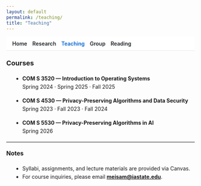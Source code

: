```yaml
---
layout: default
permalink: /teaching/
title: "Teaching"
---
```

<link rel="stylesheet" href="{{ '/assets/css/site-overrides.css?v=1' | relative_url }}">

<style>
/* Hide Cayman blue header on this page */
nav:not(.topnav){ display: none !important; }  /* hide any extra theme nav */
footer.site-footer { display: none !important; }
.page-header{display:none!important}
.page-header .project-name,.page-header .project-tagline,.page-header .btn{display:none!important}

/* Comfortable page width */
.main-content{max-width:860px;margin:0 auto;padding:0 1rem!important;line-height:1.65}
.main-content,*{overflow-wrap:anywhere}

/* Simple sticky nav (same as other pages) */
.topnav{position:sticky;top:0;z-index:20;display:flex;gap:14px;align-items:center;padding:.6rem 1rem;background:#fff;border-bottom:1px solid #e5e5e5}
.topnav a{text-decoration:none;font-weight:600;color:#1f2328}
.topnav a:hover{text-decoration:underline}
.topnav .active{color:#0366d6}

/* Page text */
.small-text{font-size:14px;line-height:1.6;margin-top:.4rem}
.small-text h2{font-size:18px;margin-top:1.1em}
.small-text h3{font-size:16px;margin-top:1em}
.small-text ul{margin:.4rem 0 .8rem 1.2rem}
.small-text hr{margin:1.2em 0;border:0;border-top:1px solid #e5e5e5}

@media (max-width:640px){.small-text{font-size:15px;line-height:1.7}}
</style>

<nav class="topnav">
  <a href="/">Home</a>
  <a href="/research/">Research</a>
  <a class="active" href="/teaching/">Teaching</a>
  <a href="/group/">Group</a>
  <a href="/blog/">Reading</a>
</nav>

<div class="small-text" markdown="1">

## Courses

- **COM S 3520 — Introduction to Operating Systems**  
  Spring 2024 · Spring 2025 · Fall 2025

- **COM S 4530 — Privacy-Preserving Algorithms and Data Security**  
  Spring 2023 · Fall 2023 · Fall 2024

- **COM S 5530 — Privacy-Preserving Algorithms in AI**  
  Spring 2026

<hr>

### Notes
- Syllabi, assignments, and lecture materials are provided via Canvas.
- For course inquiries, please email **meisam@iastate.edu**.

</div>
